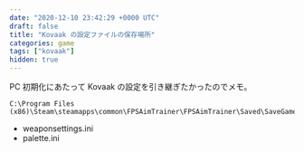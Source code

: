 ```yaml
---
date: "2020-12-10 23:42:29 +0000 UTC"
draft: false
title: "Kovaak の設定ファイルの保存場所"
categories: game
tags: ["kovaak"]
hidden: true
---
```


PC 初期化にあたって Kovaak の設定を引き継ぎたかったのでメモ｡

```
C:\Program Files (x86)\Steam\steamapps\common\FPSAimTrainer\FPSAimTrainer\Saved\SaveGames
```

- weaponsettings.ini
- palette.ini
